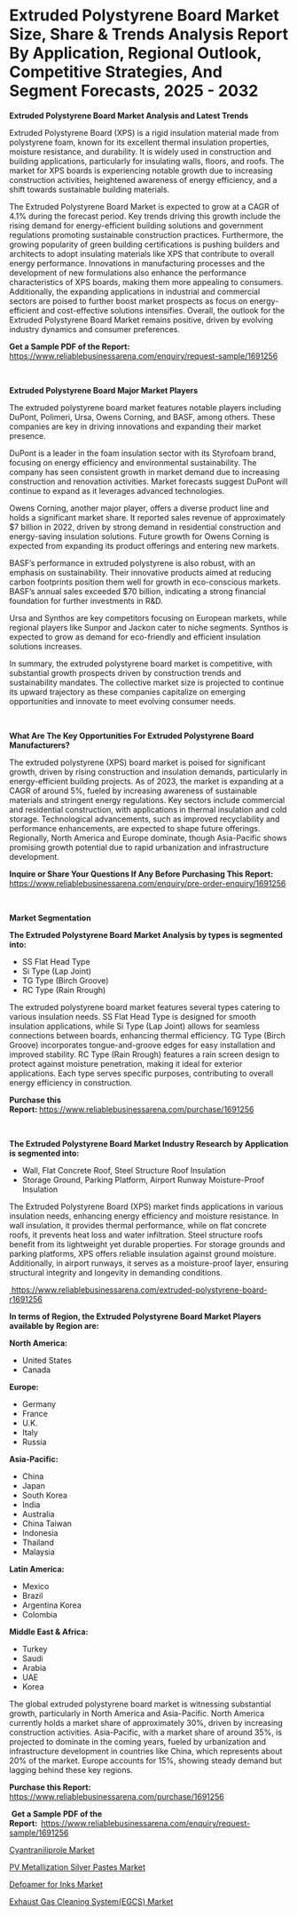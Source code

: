 <p><h1>Extruded Polystyrene Board Market Size, Share & Trends Analysis Report By Application, Regional Outlook, Competitive Strategies, And Segment Forecasts, 2025 - 2032</h1></p><p><strong>Extruded Polystyrene Board Market Analysis and Latest Trends</strong></p>
<p><p>Extruded Polystyrene Board (XPS) is a rigid insulation material made from polystyrene foam, known for its excellent thermal insulation properties, moisture resistance, and durability. It is widely used in construction and building applications, particularly for insulating walls, floors, and roofs. The market for XPS boards is experiencing notable growth due to increasing construction activities, heightened awareness of energy efficiency, and a shift towards sustainable building materials.</p><p>The Extruded Polystyrene Board Market is expected to grow at a CAGR of 4.1% during the forecast period. Key trends driving this growth include the rising demand for energy-efficient building solutions and government regulations promoting sustainable construction practices. Furthermore, the growing popularity of green building certifications is pushing builders and architects to adopt insulating materials like XPS that contribute to overall energy performance. Innovations in manufacturing processes and the development of new formulations also enhance the performance characteristics of XPS boards, making them more appealing to consumers. Additionally, the expanding applications in industrial and commercial sectors are poised to further boost market prospects as focus on energy-efficient and cost-effective solutions intensifies. Overall, the outlook for the Extruded Polystyrene Board Market remains positive, driven by evolving industry dynamics and consumer preferences.</p></p>
<p><strong>Get a Sample PDF of the Report:&nbsp;</strong> <a href="https://www.reliablebusinessarena.com/enquiry/request-sample/1691256?utm_campaign=1905&utm_medium=2&utm_source=Github&utm_content=ia&utm_term=26032025&utm_id=extruded-polystyrene-board">https://www.reliablebusinessarena.com/enquiry/request-sample/1691256</a></p>
<p>&nbsp;</p>
<p><strong>Extruded Polystyrene Board Major Market Players</strong></p>
<p><p>The extruded polystyrene board market features notable players including DuPont, Polimeri, Ursa, Owens Corning, and BASF, among others. These companies are key in driving innovations and expanding their market presence.</p><p>DuPont is a leader in the foam insulation sector with its Styrofoam brand, focusing on energy efficiency and environmental sustainability. The company has seen consistent growth in market demand due to increasing construction and renovation activities. Market forecasts suggest DuPont will continue to expand as it leverages advanced technologies.</p><p>Owens Corning, another major player, offers a diverse product line and holds a significant market share. It reported sales revenue of approximately $7 billion in 2022, driven by strong demand in residential construction and energy-saving insulation solutions. Future growth for Owens Corning is expected from expanding its product offerings and entering new markets.</p><p>BASF’s performance in extruded polystyrene is also robust, with an emphasis on sustainability. Their innovative products aimed at reducing carbon footprints position them well for growth in eco-conscious markets. BASF’s annual sales exceeded $70 billion, indicating a strong financial foundation for further investments in R&D.</p><p>Ursa and Synthos are key competitors focusing on European markets, while regional players like Sunpor and Jackon cater to niche segments. Synthos is expected to grow as demand for eco-friendly and efficient insulation solutions increases. </p><p>In summary, the extruded polystyrene board market is competitive, with substantial growth prospects driven by construction trends and sustainability mandates. The collective market size is projected to continue its upward trajectory as these companies capitalize on emerging opportunities and innovate to meet evolving consumer needs.</p></p>
<p>&nbsp;</p>
<p><strong>What Are The Key Opportunities For Extruded Polystyrene Board Manufacturers?</strong></p>
<p><p>The extruded polystyrene (XPS) board market is poised for significant growth, driven by rising construction and insulation demands, particularly in energy-efficient building projects. As of 2023, the market is expanding at a CAGR of around 5%, fueled by increasing awareness of sustainable materials and stringent energy regulations. Key sectors include commercial and residential construction, with applications in thermal insulation and cold storage. Technological advancements, such as improved recyclability and performance enhancements, are expected to shape future offerings. Regionally, North America and Europe dominate, though Asia-Pacific shows promising growth potential due to rapid urbanization and infrastructure development.</p></p>
<p><strong>Inquire or Share Your Questions If Any Before Purchasing This Report:</strong> <a href="https://www.reliablebusinessarena.com/enquiry/pre-order-enquiry/1691256?utm_campaign=1905&utm_medium=2&utm_source=Github&utm_content=ia&utm_term=26032025&utm_id=extruded-polystyrene-board">https://www.reliablebusinessarena.com/enquiry/pre-order-enquiry/1691256</a></p>
<p>&nbsp;</p>
<p><strong>Market Segmentation</strong></p>
<p><strong>The Extruded Polystyrene Board Market Analysis by types is segmented into:</strong></p>
<p><ul><li>SS Flat Head Type</li><li>Si Type (Lap Joint)</li><li>TG Type (Birch Groove)</li><li>RC Type (Rain Rrough)</li></ul></p>
<p><p>The extruded polystyrene board market features several types catering to various insulation needs. SS Flat Head Type is designed for smooth insulation applications, while Si Type (Lap Joint) allows for seamless connections between boards, enhancing thermal efficiency. TG Type (Birch Groove) incorporates tongue-and-groove edges for easy installation and improved stability. RC Type (Rain Rrough) features a rain screen design to protect against moisture penetration, making it ideal for exterior applications. Each type serves specific purposes, contributing to overall energy efficiency in construction.</p></p>
<p><strong>Purchase this Report:&nbsp;</strong><a href="https://www.reliablebusinessarena.com/purchase/1691256?utm_campaign=1905&utm_medium=2&utm_source=Github&utm_content=ia&utm_term=26032025&utm_id=extruded-polystyrene-board">https://www.reliablebusinessarena.com/purchase/1691256</a></p>
<p>&nbsp;</p>
<p><strong>The Extruded Polystyrene Board Market Industry Research by Application is segmented into:</strong></p>
<p><ul><li>Wall, Flat Concrete Roof, Steel Structure Roof Insulation</li><li>Storage Ground, Parking Platform, Airport Runway Moisture-Proof Insulation</li></ul></p>
<p><p>The Extruded Polystyrene Board (XPS) market finds applications in various insulation needs, enhancing energy efficiency and moisture resistance. In wall insulation, it provides thermal performance, while on flat concrete roofs, it prevents heat loss and water infiltration. Steel structure roofs benefit from its lightweight yet durable properties. For storage grounds and parking platforms, XPS offers reliable insulation against ground moisture. Additionally, in airport runways, it serves as a moisture-proof layer, ensuring structural integrity and longevity in demanding conditions.</p></p>
<p><a href="https://www.reliablebusinessarena.com/extruded-polystyrene-board-r1691256?utm_campaign=1905&utm_medium=2&utm_source=Github&utm_content=ia&utm_term=26032025&utm_id=extruded-polystyrene-board">&nbsp;https://www.reliablebusinessarena.com/extruded-polystyrene-board-r1691256</a></p>
<p><strong>In terms of Region, the Extruded Polystyrene Board Market Players available by Region are:</strong></p>
<p>
    <p> <strong> North America: </strong>
        <ul>
            <li>United States</li>
            <li>Canada</li>
        </ul>
        </p> 
    <p> <strong> Europe: </strong>
        <ul>
            <li>Germany</li>
            <li>France</li>
            <li>U.K.</li>
            <li>Italy</li>
            <li>Russia</li>
        </ul>
        </p> 
    <p> <strong> Asia-Pacific: </strong>
        <ul>
            <li>China</li>
            <li>Japan</li>
            <li>South Korea</li>
            <li>India</li>
            <li>Australia</li>
            <li>China Taiwan</li>
            <li>Indonesia</li>
            <li>Thailand</li>
            <li>Malaysia</li>
        </ul>
        </p> 
    <p> <strong> Latin America: </strong>
        <ul>
            <li>Mexico</li>
            <li>Brazil</li>
            <li>Argentina Korea</li>
            <li>Colombia</li>
        </ul>
        </p> 
    <p> <strong> Middle East & Africa: </strong>
        <ul>
            <li>Turkey</li>
            <li>Saudi</li>
            <li>Arabia</li>
            <li>UAE</li>
            <li>Korea</li>
        </ul>
    </p>
    </p>
<p><p>The global extruded polystyrene board market is witnessing substantial growth, particularly in North America and Asia-Pacific. North America currently holds a market share of approximately 30%, driven by increasing construction activities. Asia-Pacific, with a market share of around 35%, is projected to dominate in the coming years, fueled by urbanization and infrastructure development in countries like China, which represents about 20% of the market. Europe accounts for 15%, showing steady demand but lagging behind these key regions.</p></p>
<p><strong>Purchase this Report: </strong><a href="https://www.reliablebusinessarena.com/purchase/1691256?utm_campaign=1905&utm_medium=2&utm_source=Github&utm_content=ia&utm_term=26032025&utm_id=extruded-polystyrene-board">https://www.reliablebusinessarena.com/purchase/1691256</a></p>
<p>&nbsp;<strong>Get a Sample PDF of the Report:&nbsp;&nbsp;</strong><a href="https://www.reliablebusinessarena.com/enquiry/request-sample/1691256?utm_campaign=1905&utm_medium=2&utm_source=Github&utm_content=ia&utm_term=26032025&utm_id=extruded-polystyrene-board">https://www.reliablebusinessarena.com/enquiry/request-sample/1691256</a></p>
<p><strong></strong></p>
<p><p><a href="https://github.com/mabutironaldo/Market-Research-Report-List-7/blob/main/cyantraniliprole-market.md?utm_campaign=1905&utm_medium=2&utm_source=Github&utm_content=ia&utm_term=26032025&utm_id=extruded-polystyrene-board">Cyantraniliprole Market</a></p><p><a href="https://github.com/arneslullapq/Market-Research-Report-List-1/blob/main/pv-metallization-silver-pastes-market.md?utm_campaign=1905&utm_medium=2&utm_source=Github&utm_content=ia&utm_term=26032025&utm_id=extruded-polystyrene-board">PV Metallization Silver Pastes Market</a></p><p><a href="https://github.com/guneycigdem35/Market-Research-Report-List-5/blob/main/defoamer-for-inks-market.md?utm_campaign=1905&utm_medium=2&utm_source=Github&utm_content=ia&utm_term=26032025&utm_id=extruded-polystyrene-board">Defoamer for Inks Market</a></p><p><a href="https://github.com/arocasanzib6/Market-Research-Report-List-1/blob/main/exhaust-gas-cleaning-systemegcs-market.md?utm_campaign=1905&utm_medium=2&utm_source=Github&utm_content=ia&utm_term=26032025&utm_id=extruded-polystyrene-board">Exhaust Gas Cleaning System(EGCS) Market</a></p></p>
